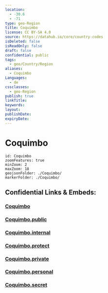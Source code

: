```yaml
---
location:
  - -30.6
  - -71
type: geo-Region
title: Coquimbo
license: CC BY-SA 4.0
source: https://datahub.io/core/country-codes
isDeleted: false
isReadOnly: false
draft: false
confidential: public
tags:
  - geo/Country/Region
aliases:
  - Coquimbo
Languages:
  - de
cssclasses:
  - geo-Region
publish: true
linkTitle:
keywords:
layout:
publishDate:
expiryDate:
---
```


# Coquimbo

```leaflet
id: Coquimbo
zoomFeatures: true 
minZoom: 2 
maxZoom: 18
geojsonFolder: ./Coquimbo/
markerFolder: ./Coquimbo/
```


## Confidential Links & Embeds: 

### [Coquimbo](/_Standards/Earth/Continent/America~South/Chile/regions~Chile/Coquimbo.md) 

### [Coquimbo.public](/_public/Earth/Continent/America~South/Chile/regions~Chile/Coquimbo.public.md) 

### [Coquimbo.internal](/_internal/Earth/Continent/America~South/Chile/regions~Chile/Coquimbo.internal.md) 

### [Coquimbo.protect](/_protect/Earth/Continent/America~South/Chile/regions~Chile/Coquimbo.protect.md) 

### [Coquimbo.private](/_private/Earth/Continent/America~South/Chile/regions~Chile/Coquimbo.private.md) 

### [Coquimbo.personal](/_personal/Earth/Continent/America~South/Chile/regions~Chile/Coquimbo.personal.md) 

### [Coquimbo.secret](/_secret/Earth/Continent/America~South/Chile/regions~Chile/Coquimbo.secret.md)

